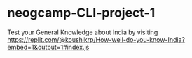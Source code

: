 # neogcamp-CLI-project-1
Test your General Knowledge about India by visiting 
https://replit.com/@koushikrp/How-well-do-you-know-India?embed=1&output=1#index.js
